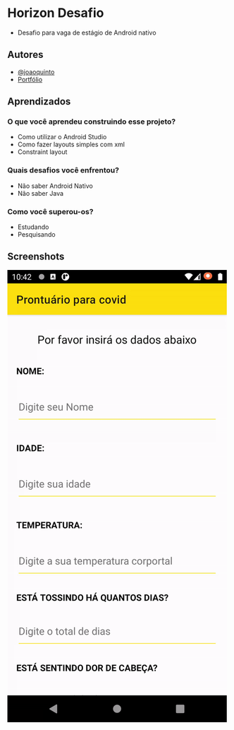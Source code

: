 # Horizon Desafio

- Desafio para vaga de estágio de Android nativo

## Autores

- [@joaoquinto](https://github.com/joaoquinto)
- [Portfólio](https://joaoquinto.github.io/joaoquinto-portfolio/)

## Aprendizados

### O que você aprendeu construindo esse projeto?

- Como utilizar o Android Studio
- Como fazer layouts simples com xml
- Constraint layout

### Quais desafios você enfrentou?

- Não saber Android Nativo
- Não saber Java

### Como você superou-os?

- Estudando
- Pesquisando

## Screenshots

![Mobile Screenshot](screenshots/record.gif)
